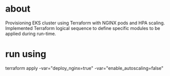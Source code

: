 # about
Provisioning EKS cluster using Terraform with NGINX pods and HPA scaling. Implemented Terraform logical sequence to define specific modules to be applied during run-time.

# run using 
terraform apply -var="deploy_nginx=true" -var="enable_autoscaling=false" 


